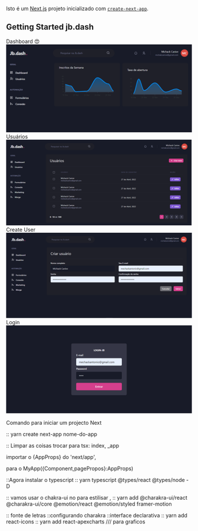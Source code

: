 
Isto é um [Next.js](https://nextjs.org/) projeto inicializado com [`create-next-app`](https://github.com/vercel/next.js/tree/canary/packages/create-next-app).

## Getting Started jb.dash
Dashboard 😍
![repo-settings-image](https://github.com/michackcanive/jb.dash/blob/main/public/images/jddash.png)
Usuários
![repo-settings-image](https://github.com/michackcanive/jb.dash/blob/main/public/images/usersList.png)
Create User
![repo-settings-image](https://github.com/michackcanive/jb.dash/blob/main/public/images/createUser.png)
Login
![repo-settings-image](https://github.com/michackcanive/jb.dash/blob/main/public/images/login_jbdash.png)

Comando para iniciar um projecto Next

:: yarn create next-app nome-do-app

:: Limpar as coisas trocar para tsx: index, _app

importar o {AppProps} do 'next/app',

para o MyApp({Component,pagePropos}:AppProps)

::Agora instalar o typescript 
:: yarn typescript @types/react @types/node -D

:: vamos usar o chakra-ui no para estilisar ,
:: yarn add @charakra-ui/react @charakra-ui/core @emotion/react @emotion/styled framer-motion 

:: fonte de letras
::configurando charakra
::interface declarativa
:: yarn add react-icons
:: yarn add  react-apexcharts /// para graficos
